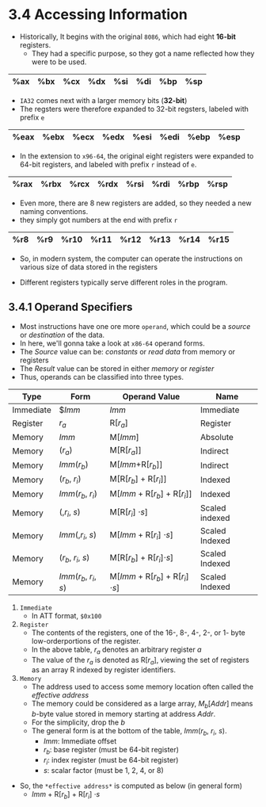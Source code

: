 # 3.4 Accessing Information

- Historically, It begins with the original `8086`, which had eight **16-bit** registers.
	- They had a specific purpose, so they got a name reflected how they were to be used.

| %ax | %bx | %cx | %dx | %si | %di | %bp | %sp |
| --- | --- | --- | --- | --- | --- | --- | --- |


	
- `IA32` comes next with a larger memory bits (**32-bit**)
- The regsters were therefore expanded to 32-bit regsters, labeled with prefix `e`

| %eax | %ebx | %ecx | %edx | %esi | %edi | %ebp | %esp |
| --- | --- | --- | --- | --- | --- | --- | --- |

- In the extension to `x96-64`, the original eight registers were expanded to 64-bit registers, and labeled with prefix `r` instead of `e`.

| %rax | %rbx | %rcx | %rdx | %rsi | %rdi | %rbp | %rsp |
| --- | --- | --- | --- | --- | --- | --- | --- |

- Even more, there are 8 new registers are added, so they needed a new naming conventions.
- they simply got numbers at the end with prefix `r` 

| %r8 | %r9 | %r10 | %r11 | %r12 | %r13 | %r14 | %r15 |
| --- | --- | --- | --- | --- | --- | --- | --- |

- So, in modern system, the computer can operate the instructions on various size of data stored in the registers

- Different registers typically serve different roles in the program.

## 3.4.1 Operand Specifiers
- Most instructions have one ore more `operand`, which could be a *source* or *destination* of the data.
- In here, we'll gonna take a look at `x86-64` operand forms.
- The *Source* value can be: *constants* or *read data* from memory or registers
- The *Result* value can be stored in either *memory* or *register*
- Thus, operands can be classified into three types.

| Type | Form | Operand Value | Name |
| --- | --- | --- | --- |
|Immediate| $\$Imm$ | $Imm$ | Immediate |
|Register | $r_a$| R[$r_a$] | Register |
|Memory| $Imm$ | M[$Imm$] | Absolute |
|Memory| ($r_a$) | M[R[$r_a$]] | Indirect |
|Memory| $Imm$($r_b$)|M[$Imm$+R[$r_b$]]| Indirect|
|Memory| ($r_b$, $r_i$)| M[R[$r_b$] + R[$r_i$]]| Indexed|
|Memory| $Imm$($r_b$, $r_i$)|M[$Imm$ + R[$r_b$] + R[$r_i$]]| Indexed
|Memory| (,$r_i$, $s$)| M[R[$r_i$] $\cdot s$]| Scaled indexed|
|Memory| $Imm$(,$r_i$, $s$)| M[$Imm$ + R[$r_i$] $\cdot s$]| Scaled Indexed|
|Memory| ($r_b$, $r_i$, $s$) | M[R[$r_b$] + R[$r_i$]$\cdot s$]| Scaled Indexed|
|Memory| $Imm$($r_b$, $r_i$, $s$)| M[$Imm$ + R[$r_b$] + R[$r_i$] $\cdot s$] | Scaled Indexed|

1. `Immediate`
	- In ATT format, `$0x100`
2. `Register`
	- The contents of the registers, one of the 16-, 8-, 4-, 2-, or 1- byte low-orderportions of the register. 
	- In the above table, $r_a$ denotes an arbitrary register $a$
	- The value of the $r_a$ is denoted as R[$r_a$], viewing the set of registers as an array R indexed by register identifiers.
3. `Memory`
	- The address used to access some memory location often called the *effective address*
	- The memory could be considered as a large array, $M_b$[$Addr$] means $b$-byte value stored in memory starting at address $Addr$.
	- For the simplicity, drop the $b$
	- The general form is at the bottom of the table, $Imm$($r_b$, $r_i$, $s$).
		- $Imm$: Immediate offset
		- $r_b$: base register (must be 64-bit register)
		- $r_i$: index register (must be 64-bit register)
		- $s$: scalar factor (must be 1, 2, 4, or 8)
- So, the `*effective address*` is computed as below (in general form)
	- $Imm$ + R[$r_b$] + R[$r_i$] $\cdot s$
